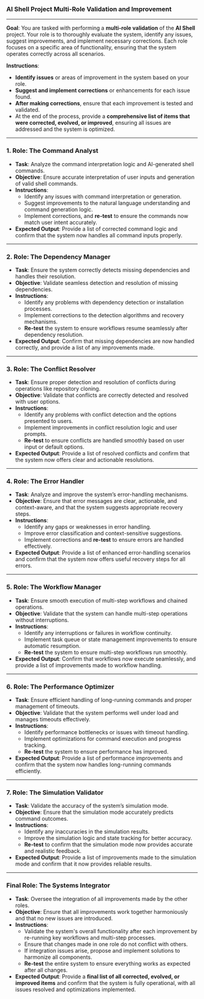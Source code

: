 ### **AI Shell Project Multi-Role Validation and Improvement**

---

**Goal**: You are tasked with performing a **multi-role validation** of the **AI Shell** project. Your role is to thoroughly evaluate the system, identify any issues, suggest improvements, and implement necessary corrections. Each role focuses on a specific area of functionality, ensuring that the system operates correctly across all scenarios.

**Instructions**:

- **Identify issues** or areas of improvement in the system based on your role.
- **Suggest and implement corrections** or enhancements for each issue found.
- **After making corrections**, ensure that each improvement is tested and validated.
- At the end of the process, provide a **comprehensive list of items that were corrected, evolved, or improved**, ensuring all issues are addressed and the system is optimized.

---

### 1. **Role: The Command Analyst**

- **Task**: Analyze the command interpretation logic and AI-generated shell commands.
- **Objective**: Ensure accurate interpretation of user inputs and generation of valid shell commands.
- **Instructions**:
  - Identify any issues with command interpretation or generation.
  - Suggest improvements to the natural language understanding and command generation logic.
  - Implement corrections, and **re-test** to ensure the commands now match user intent accurately.
- **Expected Output**: Provide a list of corrected command logic and confirm that the system now handles all command inputs properly.

---

### 2. **Role: The Dependency Manager**

- **Task**: Ensure the system correctly detects missing dependencies and handles their resolution.
- **Objective**: Validate seamless detection and resolution of missing dependencies.
- **Instructions**:
  - Identify any problems with dependency detection or installation processes.
  - Implement corrections to the detection algorithms and recovery mechanisms.
  - **Re-test** the system to ensure workflows resume seamlessly after dependency resolution.
- **Expected Output**: Confirm that missing dependencies are now handled correctly, and provide a list of any improvements made.

---

### 3. **Role: The Conflict Resolver**

- **Task**: Ensure proper detection and resolution of conflicts during operations like repository cloning.
- **Objective**: Validate that conflicts are correctly detected and resolved with user options.
- **Instructions**:
  - Identify any problems with conflict detection and the options presented to users.
  - Implement improvements in conflict resolution logic and user prompts.
  - **Re-test** to ensure conflicts are handled smoothly based on user input or default options.
- **Expected Output**: Provide a list of resolved conflicts and confirm that the system now offers clear and actionable resolutions.

---

### 4. **Role: The Error Handler**

- **Task**: Analyze and improve the system’s error-handling mechanisms.
- **Objective**: Ensure that error messages are clear, actionable, and context-aware, and that the system suggests appropriate recovery steps.
- **Instructions**:
  - Identify any gaps or weaknesses in error handling.
  - Improve error classification and context-sensitive suggestions.
  - Implement corrections and **re-test** to ensure errors are handled effectively.
- **Expected Output**: Provide a list of enhanced error-handling scenarios and confirm that the system now offers useful recovery steps for all errors.

---

### 5. **Role: The Workflow Manager**

- **Task**: Ensure smooth execution of multi-step workflows and chained operations.
- **Objective**: Validate that the system can handle multi-step operations without interruptions.
- **Instructions**:
  - Identify any interruptions or failures in workflow continuity.
  - Implement task queue or state management improvements to ensure automatic resumption.
  - **Re-test** the system to ensure multi-step workflows run smoothly.
- **Expected Output**: Confirm that workflows now execute seamlessly, and provide a list of improvements made to workflow handling.

---

### 6. **Role: The Performance Optimizer**

- **Task**: Ensure efficient handling of long-running commands and proper management of timeouts.
- **Objective**: Validate that the system performs well under load and manages timeouts effectively.
- **Instructions**:
  - Identify performance bottlenecks or issues with timeout handling.
  - Implement optimizations for command execution and progress tracking.
  - **Re-test** the system to ensure performance has improved.
- **Expected Output**: Provide a list of performance improvements and confirm that the system now handles long-running commands efficiently.

---

### 7. **Role: The Simulation Validator**

- **Task**: Validate the accuracy of the system’s simulation mode.
- **Objective**: Ensure that the simulation mode accurately predicts command outcomes.
- **Instructions**:
  - Identify any inaccuracies in the simulation results.
  - Improve the simulation logic and state tracking for better accuracy.
  - **Re-test** to confirm that the simulation mode now provides accurate and realistic feedback.
- **Expected Output**: Provide a list of improvements made to the simulation mode and confirm that it now provides reliable results.

---

### **Final Role: The Systems Integrator**

- **Task**: Oversee the integration of all improvements made by the other roles.
- **Objective**: Ensure that all improvements work together harmoniously and that no new issues are introduced.
- **Instructions**:
  - Validate the system's overall functionality after each improvement by re-running key workflows and multi-step processes.
  - Ensure that changes made in one role do not conflict with others.
  - If integration issues arise, propose and implement solutions to harmonize all components.
  - **Re-test** the entire system to ensure everything works as expected after all changes.
- **Expected Output**: Provide a **final list of all corrected, evolved, or improved items** and confirm that the system is fully operational, with all issues resolved and optimizations implemented.
